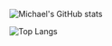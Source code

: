 ![Michael's GitHub stats](https://github-readme-stats.vercel.app/api?username=mwilc0x&show_icons=true&bg_color=30,e96443,904e95&title_color=fff&text_color=fff)

![Top Langs](https://github-readme-stats.vercel.app/api/top-langs/?username=mwilc0x&show_icons=true&layout=compact&bg_color=30,e96443,904e95&title_color=fff&text_color=fff&langs_count=8)
